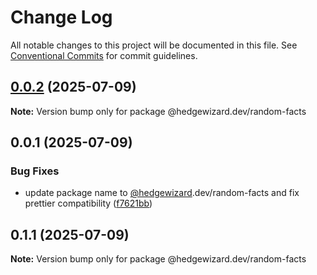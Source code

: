 # Change Log

All notable changes to this project will be documented in this file.
See [Conventional Commits](https://conventionalcommits.org) for commit guidelines.

## [0.0.2](https://github.com/troyciesco/hw-utils/compare/@hedgewizard.dev/random-facts@0.0.1...@hedgewizard.dev/random-facts@0.0.2) (2025-07-09)

**Note:** Version bump only for package @hedgewizard.dev/random-facts

## 0.0.1 (2025-07-09)

### Bug Fixes

- update package name to [@hedgewizard](https://github.com/hedgewizard).dev/random-facts and fix prettier compatibility ([f7621bb](https://github.com/troyciesco/hw-utils/commit/f7621bbe24d0cfb2d1876ad11c992d33c6982510))

## 0.1.1 (2025-07-09)

**Note:** Version bump only for package @hedgewizard.dev/random-facts
